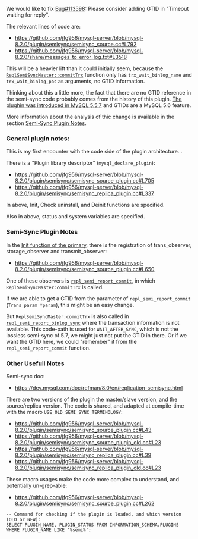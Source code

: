 
<!-- 6789 123456789 123456789 123456789 123456789 123456789 123456789 123456789 -->

We would like to fix [Bug#113598](https://bugs.mysql.com/bug.php?id=113598):
Please consider adding GTID in "Timeout waiting for reply".

The relevant lines of code are:
- https://github.com/jfg956/mysql-server/blob/mysql-8.2.0/plugin/semisync/semisync_source.cc#L792
- https://github.com/jfg956/mysql-server/blob/mysql-8.2.0/share/messages_to_error_log.txt#L3518

This will be a heavier lift than it could initially seem, because the
[`ReplSemiSyncMaster::commitTrx`](https://github.com/jfg956/mysql-server/blob/mysql-8.2.0/plugin/semisync/semisync_source.cc#L635)
function only has `trx_wait_binlog_name` and `trx_wait_binlog_pos` as arguments,
no GTID information.

Thinking about this a little more, the fact that there are no GTID reference in
the semi-sync code probably comes from the history of this plugin.
[The plughin was introduced in MySQL 5.5.7](https://github.com/jfg956/mysql-server/tree/mysql-5.5.7/plugin/semisync)
and GTIDs are a MySQL 5.6 feature.

More information about the analysis of thic change is available in the section
[Semi-Sync Plugin Notes](#semi-synci-plugin-notes).


<!-- 6789 123456789 123456789 123456789 123456789 123456789 123456789 123456789 -->
### General plugin notes:

This is my first encounter with the code side of the plugin architecture...

There is a "Plugin library descriptor" (`mysql_declare_plugin`):
- https://github.com/jfg956/mysql-server/blob/mysql-8.2.0/plugin/semisync/semisync_source_plugin.cc#L705
- https://github.com/jfg956/mysql-server/blob/mysql-8.2.0/plugin/semisync/semisync_replica_plugin.cc#L337

In above, Init, Check uninstall, and Deinit functions are specified.

Also in above, status and system variables are specified.


<!-- 6789 123456789 123456789 123456789 123456789 123456789 123456789 123456789 -->
### Semi-Sync Plugin Notes

In the [Init function of the primary](https://github.com/jfg956/mysql-server/blob/mysql-8.2.0/plugin/semisync/semisync_source_plugin.cc#L580),
there is the registration of trans_observer, storage_observer and transmit_observer:
- https://github.com/jfg956/mysql-server/blob/mysql-8.2.0/plugin/semisync/semisync_source_plugin.cc#L650

One of these observers is [`repl_semi_report_commit`](https://github.com/jfg956/mysql-server/blob/mysql-8.2.0/plugin/semisync/semisync_source_plugin.cc#L109),
in which `ReplSemiSyncMaster:commitTrx` is called.

If we are able to get a GTID from the parameter of `repl_semi_report_commit`
(`Trans_param *param`), this might be an easy change.

But `ReplSemiSyncMaster:commitTrx` is also called in
[`repl_semi_report_binlog_sync`](https://github.com/jfg956/mysql-server/blob/mysql-8.2.0/plugin/semisync/semisync_source_plugin.cc#L95)
where the transaction information is not available.  This code-path is used for
`WAIT_AFTER_SYNC`, which is not the lossless semi-sync of 5.7, we might just not
put the GTID in there.  Or if we want the GTID here, we could "remember" it from
the `repl_semi_report_commit` function.


<!-- 6789 123456789 123456789 123456789 123456789 123456789 123456789 123456789 -->
### Other Usefull Notes

Semi-sync doc:
- https://dev.mysql.com/doc/refman/8.0/en/replication-semisync.html

There are two versions of the plugin the master/slave version, and the
source/replica version.  The code is shared, and adapted at compile-time
with the macro `USE_OLD_SEMI_SYNC_TERMINOLOGY`:
- https://github.com/jfg956/mysql-server/blob/mysql-8.2.0/plugin/semisync/semisync_source_plugin.cc#L43
- https://github.com/jfg956/mysql-server/blob/mysql-8.2.0/plugin/semisync/semisync_source_plugin_old.cc#L23
- https://github.com/jfg956/mysql-server/blob/mysql-8.2.0/plugin/semisync/semisync_replica_plugin.cc#L39
- https://github.com/jfg956/mysql-server/blob/mysql-8.2.0/plugin/semisync/semisync_replica_plugin_old.cc#L23

These macro usages make the code more complex to understand, and potentially
un-grep-able:
- https://github.com/jfg956/mysql-server/blob/mysql-8.2.0/plugin/semisync/semisync_source_plugin.cc#L262

```
-- Command for checking if the plugin is loaded, and which version (OLD or NEW):
SELECT PLUGIN_NAME, PLUGIN_STATUS FROM INFORMATION_SCHEMA.PLUGINS WHERE PLUGIN_NAME LIKE '%semi%';
```


<!-- 6789 123456789 123456789 123456789 123456789 123456789 123456789 123456789 -->
<!-- EOF -->
